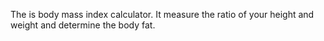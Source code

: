 The is body mass index calculator. It measure the ratio of your height and weight and determine the body fat.
